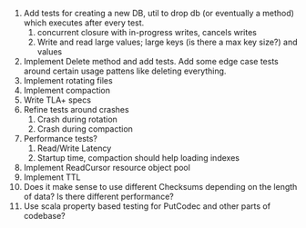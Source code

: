 1) Add tests for creating a new DB, util to drop db (or eventually a method) which executes after every test.
   1) concurrent closure with in-progress writes, cancels writes 
   2) Write and read large values; large keys (is there a max key size?) and values
2) Implement Delete method and add tests. Add some edge case tests around certain usage pattens like deleting everything.
3) Implement rotating files
4) Implement compaction
5) Write TLA+ specs
6) Refine tests around crashes
   1) Crash during rotation
   2) Crash during compaction
7) Performance tests?
   1) Read/Write Latency
   2) Startup time, compaction should help loading indexes
8) Implement ReadCursor resource object pool
9) Implement TTL
10) Does it make sense to use different Checksums depending on the length of data? Is there different performance?
11) Use scala property based testing for PutCodec and other parts of codebase?